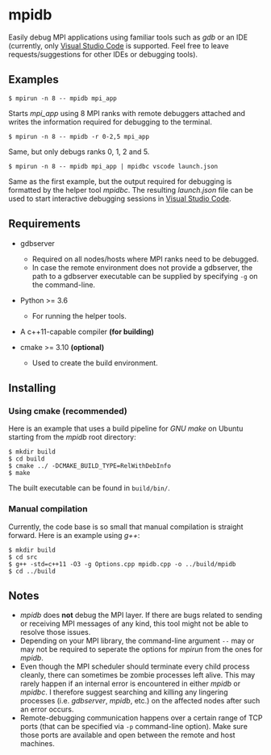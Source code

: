 # mpidb
Easily debug MPI applications using familiar tools such as *gdb* or an IDE (currently, only [Visual Studio Code](https://github.com/Microsoft/vscode) is supported. Feel free to leave requests/suggestions for other IDEs or debugging tools).

## Examples

```$ git clone https://github.com/manie204/mpidb.git
$ mpirun -n 8 -- mpidb mpi_app
```
Starts *mpi_app* using 8 MPI ranks with remote debuggers attached and writes the information required for debugging to the terminal.

```$ git clone https://github.com/manie204/mpidb.git
$ mpirun -n 8 -- mpidb -r 0-2,5 mpi_app
```
Same, but only debugs ranks 0, 1, 2 and 5.

```$ git clone https://github.com/manie204/mpidb.git
$ mpirun -n 8 -- mpidb mpi_app | mpidbc vscode launch.json
```
Same as the first example, but the output required for debugging is formatted by the helper tool *mpidbc*.
The resulting *launch.json* file can be used to start interactive debugging sessions in [Visual Studio Code](https://github.com/Microsoft/vscode).

## Requirements

* gdbserver
  * Required on all nodes/hosts where MPI ranks need to be debugged.
  * In case the remote environment does not provide a gdbserver, the path to a gdbserver executable can be supplied by specifying ```-g``` on the command-line.

* Python >= 3.6
  * For running the helper tools.

* A c++11-capable compiler **(for building)**

* cmake >= 3.10 **(optional)**
  * Used to create the build environment.
  
## Installing

### Using cmake **(recommended)**

Here is an example that uses a build pipeline for *GNU make* on Ubuntu starting from the *mpidb* root directory:
```shell
$ mkdir build
$ cd build
$ cmake ../ -DCMAKE_BUILD_TYPE=RelWithDebInfo
$ make
```

The built executable can be found in ```build/bin/```.

### Manual compilation

Currently, the code base is so small that manual compilation is straight forward.
Here is an example using *g++*:
```shell
$ mkdir build
$ cd src
$ g++ -std=c++11 -O3 -g Options.cpp mpidb.cpp -o ../build/mpidb
$ cd ../build
```

## Notes

* *mpidb* does **not** debug the MPI layer. If there are bugs related to sending or receiving MPI messages of any kind, this tool might not be able to resolve those issues.
* Depending on your MPI library, the command-line argument ```--``` may or may not be required to seperate the options for *mpirun* from the ones for *mpidb*.
* Even though the MPI scheduler should terminate every child process cleanly, there can sometimes be zombie processes left alive. This may rarely happen if an internal error is encountered in either *mpidb* or *mpidbc*. I therefore suggest searching and killing any lingering processes (i.e. *gdbserver*, *mpidb*, etc.) on the affected nodes after such an error occurs.
* Remote-debugging communication happens over a certain range of TCP ports (that can be specified via ```-p``` command-line option). Make sure those ports are available and open between the remote and host machines.
